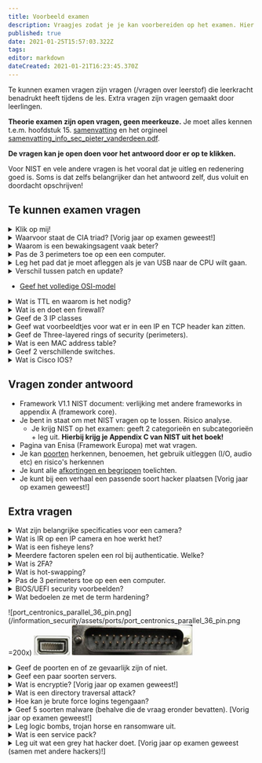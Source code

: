 ```yaml
---
title: Voorbeeld examen
description: Vraagjes zodat je je kan voorbereiden op het examen. Hier staan te kunnen vragen benadrukt door de leerkracht en wat extra vragen die mogelijk gevraagd kunnen worden.
published: true
date: 2021-01-25T15:57:03.322Z
tags: 
editor: markdown
dateCreated: 2021-01-21T16:23:45.370Z
---
```


Te kunnen examen vragen zijn vragen (/vragen over leerstof) die leerkracht benadrukt heeft tijdens de les. Extra vragen zijn vragen gemaakt door leerlingen.

**Theorie examen zijn open vragen, geen meerkeuze.**
Je moet alles kennen t.e.m. hoofdstuk 15.
[samenvatting](/en/Information_Security/samenvatting) en het orgineel [samenvatting_info_sec_pieter_vanderdeen.pdf](/information_security/samenvatting_info_sec_pieter_vanderdeen.pdf).

**De vragen kan je open doen voor het antwoord door er op te klikken.**

Voor NIST en vele andere vragen is het vooral dat je uitleg en redenering goed is. Soms is dat zelfs belangrijker dan het antwoord zelf, dus voluit en doordacht opschrijven!
## Te kunnen examen vragen
<details>
  <summary markdown="span">Klik op mij!</summary>
  Zo krijg je het antwoord :)
</details>
<details>
  <summary markdown="span">Waarvoor staat de CIA triad? [Vorig jaar op examen geweest!]</summary>
  Confidentiality<br>
  Integrity<br>
  Availability<br>
</details>
<details>
  <summary markdown="span">Waarom is een bewakingsagent vaak beter?</summary>
  Inschattingsvermogen, intuiteit, betere beslissingen, klanten kunnen vragen stellen richtlijnen ...
</details>
<details>
  <summary markdown="span">Pas de 3 perimeters toe op een een computer.</summary>
  De outer perimeter stelt de behuizing en hardware voor.<br>
  De inner perimeter stelt de OS en programma's voor.<br>
  De interior is data opslage zelf (bv. encryptie is hier toepasselijk)
</details>
<details>
  <summary markdown="span">Leg het pad dat je moet afleggen als je van USB naar de CPU wilt gaan.</summary>
  Obscure vraag dat je kan leren op hft6-10 ppt slide 31.<br><br>
  
  **antwoord:**

**USB -> southbridge -> northbridge -> CPU**
  
  Hierbij moet je een pad kunnen uitleggen, maar je moet het hele schema niet kennen.
  Rare obscure vraag dus breek je hoofd er niet over.
  **Tips:** CPU met northbridge (snel: RAM, PCI-E(xpress)), northbridge met southbridge (trager: PCI, USB, Audio ...)
</details>

<details>
  <summary markdown="span">Verschil tussen patch en update?</summary>
  
  - **Patch:** kleine fixes. Vooral en vaak security. Verandert functionaliteit NIET. Oke om automatisch te laten gebeuren.
  - **Update:** verandert de applicatie wel. Breekt vaak dependenties. Niet veilig te automatiseren
</details>

- [Geef het volledige OSI-model](/en/Information_Security/OSI-model)

<details>
  <summary markdown="span">Wat is TTL en waarom is het nodig?</summary>
  Time To Live. Het is nodig omdat anders sommige packets kunnen blijven rond gaan op het <a href="https://en.wikipedia.org/wiki/Network_topology">web.</a>
</details>

<details>
  <summary markdown="span">Wat is en doet een firewall?</summary>
  Een firewall bekijkt inkomend (en uitgaand) verkeer van data en beslist aan de hand van regels om deze door te laten of niet.
Deze regels kunnen poorten, protocols, IP's etc zijn.
  
  Je hebt hardware en software firewalls.
</details>

<details>
  <summary markdown="span">Geef de 3 IP classes</summary>
  Je moet de nummers niet vanbuiten kennen (zoveel hosts etc). Subnetting is voor OS-fundamentals.
  
  Class A: Hele grote netwerken
  Class B: Medium netwerken
  Class C: Privé netwerken
  
</details>

<details>
  <summary markdown="span">Geef wat voorbeeldtjes voor wat er in een IP en TCP header kan zitten.</summary>

  - IP: **TTL, Soource/Dest address, welk protocol, versie,** options, padding, checksum ...
  - TCP: **Source/Dest port, ACKnowledgement number, sequence number**, checksum, urgent pointer ...
  
  Slide 59 hfst11-17
</details>

<details>
  <summary markdown="span">Geef de Three-layered rings of security (perimeters).</summary>
  
1.  Outer perimeter:
	- Laag 1 (fysieke laag)
	- Beveiligen van datakabels en netwerkapparatuur
  
2.	Inner perimeter
	- Laag 2 (data link)
	-	Data kan hier aanvaard worden, geweigerd of doorgestuurdop basis van de identiteit
  
3.	Interior perimeter
  -	Laag 3-7
  -	Bijvoorbeeld: laag 4 met het blokkeren van poorten
  -	laag 7 is de meest aangevallen laag (zie later)
</details>

<details>
  <summary markdown="span">Wat is een MAC address table?</summary>
Dit is een tabel dat door switches wordt gebruikt om te weten welke richting ze verkeer/data moeten opsturen.
  
  Voorbeeld van MAC address table (niet te kennen):
  ```
2960-1#show mac address-table
          Mac Address Table
-------------------------------------------
Vlan    Mac Address       Type        Ports
----    -----------       --------    -----
   1    00ld.70ab.5d60    DYNAMIC     Fa0/2
   1    00le.f724.al60    DYNAMIC     Fa0/3
Total Mac Addresses for this criterion: 2
  ```
  [Bron: MAC Address Tables](https://www.pearsonitcertification.com/articles/article.aspx?p=2339639&seqNum=3)
  
</details>

<details>
  <summary markdown="span">Geef 2 verschillende switches.</summary>

  - Unmanaged
  	- PnP, geen setup
  - Managed
  	- Configuratie voor specifieke netwerken
  	- CLI of Web based (SNMP)
  
  - PoE
</details>

<details>
  <summary markdown="span">Wat is Cisco IOS?</summary>

  Een operating system voor routers (er zijn nog andere UNIX OS's voor routers).
  Cisco Systems Internetwork Operating System. (Check afkortingen)
</details>

## Vragen zonder antwoord
- Framework V1.1 NIST document: verlijking met andere frameworks in appendix A (framework core).
- Je bent in staat om met NIST vragen op te lossen. Risico analyse.
	- Je krijg NIST op het examen: geeft 2 categorieën en subcategorieën + leg uit. **Hierbij krijg je Appendix C van NIST uit het boek!**
- Pagina van Enisa (Framework Europa) met wat vragen.
- Je kan [poorten](/en/Information_Security/ports) herkennen, benoemen, het gebruik uitleggen (I/O, audio etc) en risico's herkennen
- Je kunt alle [afkortingen en begrippen](/en/Information_Security/woorden) toelichten.
- Je kunt bij een verhaal een passende soort hacker plaatsen [Vorig jaar op examen geweest!]

## Extra vragen
<details>
  <summary markdown="span">Wat zijn belangrijke specificaties voor een camera?</summary>
lux waarde (licht gevoeligheid)
<br>
-Hoe lager, hoe beter: De camera kan projecten zine in het donker

Resolutie:
    -Analoog: aantal horizontale lijnen
    -digitaal: aantal pixels
</details>
<details>
  <summary markdown="span">Wat is IR op een IP camera en hoe werkt het?</summary>
  InfraRood-verlichting laat toe op met weinig licht nog in het donker te kunnen kijken met je camera.
</details>
<details>
  <summary markdown="span">Wat is een fisheye lens?</summary>
ziet een hele kamer maar met vervormingen
</details>
<details>
  <summary markdown="span">Meerdere factoren spelen een rol bij authenticatie. Welke?</summary>
    Kennis/Knowledge: wat de persoon weet<br>
    Bezit/Possesion: wat de persoon heeft<br>
    Erfelijkheid/inheritance: wat de persoon is<br>
    Locatie/Location: waar de persoon is
</details>
<details>
  <summary markdown="span">Wat is 2FA?</summary>
    Two-factor authentication.<br>
  	Hierbij gebruik je twee vormen van de vorige vraag.
</details>
<details>
  <summary markdown="span">Wat is hot-swapping?</summary>
  Toevoegen of verwijderen van hardware wanneer het systeem actief is.<br>
  Bijvoorbeeld USB-stick is hot-swappable. 
</details>
<details>
  <summary markdown="span">Pas de 3 perimeters toe op een een computer.</summary>
  De outer perimeter stelt de behuizing en hardware voor.<br>
  De inner perimeter stelt de OS en programma's voor.<br>
  De interior is data opslage zelf (bv. encryptie is hier toepasselijk)
</details>
<details>
  <summary markdown="span">BIOS/UEFI security voorbeelden?</summary>
  Wachtwoord, poorten ...
  BIOS of UEFI is de eerste plaats waar sofware wordt gebruikt. Dit is dan ook de beste plaat som te 	starten als een hacker.
</details>

<details>
  <summary markdown="span">Wat bedoelen ze met de term hardening?</summary>
  Een computersysteem beveiligen, harder maken om in te breken.<br>
  Zoals in de vorige vraag is wachtwoord in BIOS een vorm van hardening.
</details>

![port_centronics_parallel_36_pin.png](/information_security/assets/ports/port_centronics_parallel_36_pin.png =200x)
![port_mini-vga.png](/information_security/assets/ports/port_mini-vga.png)
![port_db25_serial_com_port.png](/information_security/assets/ports/port_db25_serial_com_port.png)
<details>
  <summary markdown="span">Geef de poorten en of ze gevaarlijk zijn of niet.</summary>
  Centronics parallel 36 pin, ja.<br>
  mini-vga, nee.<br>
  db-25 serial com port, ja.<br>
</details>
<details>
  <summary markdown="span">Geef een paar soorten servers.</summary>
  Mag echt van alles zijn, niet te ver zoeken. <br>
  Webserver, DNServer, DHCP server, Algemeen gebruik-server, Mail server, Proxy server, Database server, NAS, FTP, ... <br>
  Meer op slide slide 79 hfst11-17 ppt.
</details>

<details>
  <summary markdown="span">Wat is encryptie? [Vorig jaar op examen geweest!]</summary>
  Het coderen/versleutelen van data (op basis van een algoritme).<br>
  Je hebt dus een code/sleutel nodig om de data te kunnen lezen/decrypten/decoderen.<br><br>
  Meeste OS's hebben een vorm van encryptie in hun FS.
</details>

<details>
  <summary markdown="span">Wat is een directory traversal attack?</summary>
  Backtracking of climbing van directories (waar je eigenlijk niet mag zijn.)<br>
  Dit is vaak door slecht geschreven software of slechte (web)servers.
</details>

<details>
  <summary markdown="span">Hoe kan je brute force logins tegengaan?</summary>
	Maximal login attempts. Verplichte wachtduur tussen attempts. Captcha's (Of combinatie)
</details>

<details>
  <summary markdown="span">Geef 5 soorten malware (behalve die de vraag eronder bevatten). [Vorig jaar op examen geweest!]</summary>
	Worms, (Trojan Horse), rootkits, (ransomware), spyware, adware, (logic bombs), zombies, botnets ...
</details>

<details>
  <summary markdown="span">Leg logic bombs, trojan horse en ransomware uit.</summary>
  Trojaans paard (lijkt een betrouwbaar programma te zijn, verspreid zichzelf niet)<br><br>
	Logic bombs: delete data, zoals een trojaans paard met betrouwbare software, activeert zichzelf op een logisch moment, na x dagen, na het gebruik van xkeer van het programma, malicious code zit in heel veel lijnen gewone code vervat.<br><br>
  Ransomware: encryptie van data met vraag om losgeld
</details>

<details>
  <summary markdown="span">Wat is een service pack?</summary>
	Grote hoeveelheid patches en updates in 1. Altijd back-up -> kan onstabiel zijn.
</details>

<details>
  <summary markdown="span">Leg uit wat een grey hat hacker doet. [Vorig jaar op examen geweest (samen met andere hackers)!]</summary>
	Werkt vanuit overtuiging (kan dus ethisch zijn), overschrijdt wettelijke grenzen.
</details>